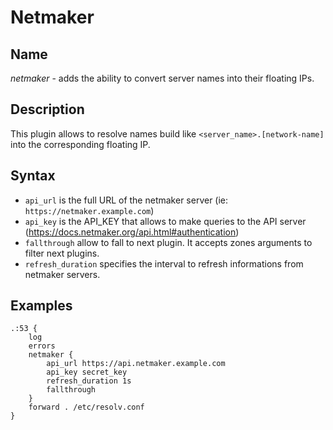 # Netmaker

## Name

*netmaker* - adds the ability to convert server names into their floating IPs.

## Description

This plugin allows to resolve names build like `<server_name>.[network-name]` into the
corresponding floating IP.

## Syntax

* `api_url` is the full URL of the netmaker server (ie: `https://netmaker.example.com`)
* `api_key` is the API_KEY that allows to make queries to the API server (https://docs.netmaker.org/api.html#authentication)
* `fallthrough` allow to fall to next plugin. It accepts zones arguments to filter next plugins.
* `refresh_duration` specifies the interval to refresh informations from netmaker servers.

## Examples

```
.:53 {
    log
    errors
    netmaker {
        api_url https://api.netmaker.example.com
        api_key secret_key
        refresh_duration 1s
        fallthrough
    }
    forward . /etc/resolv.conf
}
```
